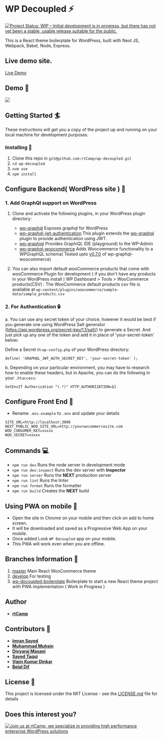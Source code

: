 # WP Decoupled ⚡️
[![Project Status: WIP – Initial development is in progress, but there has not yet been a stable, usable release suitable for the public.](https://www.repostatus.org/badges/latest/wip.svg)](https://www.repostatus.org/#wip)

This is a React theme boilerplate for WordPress, built with Next JS, Webpack, Babel, Node, Express.

## Live demo site.
[Live Demo](https://wp-decoupled-git-master.rtcamp.vercel.app/)

## Demo 🎥

![](demo.gif)

## Getting Started 🏄️

These instructions will get you a copy of the project up and running on your local machine for development purposes.


### Installing 🔧

1. Clone this repo in `git@github.com:rtCamp/wp-decoupled.git`
2. `cd wp-decoupled`
3. `nvm use`
4. `npm install`

## Configure Backend( WordPress site ) 🔧

### 1. Add GraphQl support on WordPress

1. Clone and activate the following plugins, in your WordPress plugin directory:
	* [wp-graphql](https://github.com/wp-graphql/wp-graphql) Exposes graphql for WordPress
	* [wp-graphql-jwt-authentication](https://github.com/wp-graphql/wp-graphql-jwt-authentication) This plugin extends the [wp-graphql](https://github.com/wp-graphql/wp-graphql) plugin to provide authentication using JWT.
	* [wp-graphiql](https://github.com/wp-graphql/wp-graphiql) Provides GraphiQL IDE (playground) to the WP-Admin
	* [wp-graphql-woocommerce](https://github.com/wp-graphql/wp-graphql-woocommerce) Adds Woocommerce functionality to a WPGraphQL schema( Tested upto [v0.7.0](https://github.com/wp-graphql/wp-graphql-woocommerce/releases/tag/v0.7.0) of wp-graphql-woocommerce)

	
2. You can also import default wooCommerce products that come with wooCommerce Plugin for development ( if you don't have any products in your WordPress install )
   WP Dashboard > Tools > WooCommerce products(CSV) : The WooCommerce default products csv file is available at `wp-content/plugins/woocommerce/sample-data/sample_products.csv`   	
   
### 2. For Authentication 🔒️

a. You can use any secret token of your choice, however it would be best if you generate one using WordPress Salt generator (https://api.wordpress.org/secret-key/1.1/salt/) to generate a Secret.
And just pick up any one of the token and add it in place of 'your-secret-token' below:
   
   Define a Secret in `wp-config.php` of your WordPress directory:
   ```
   define( 'GRAPHQL_JWT_AUTH_SECRET_KEY', 'your-secret-token' );
   ```  

b. Depending on your particular environment, you may have to research how to enable these headers, but in Apache, you can do the following in your `.htaccess`:
   
   ```
   SetEnvIf Authorization "(.*)" HTTP_AUTHORIZATION=$1
   ```

## Configure Front End 🔧

* Rename `.env.example` to `.env` and update your details

```
SITE_URL=http://localhost:3000
NEXT_PUBLIC_WOO_SITE_URL=http://yourwocommercesite.com
WOO_CONSUMER_KEY=xxxxx
WOO_SECRET=xxxxx
```


## Commands 💻️

* `npm run dev` Runs the node server in development mode
* `npm run dev:inspect` Runs the dev server with **Inspector**
* `npm run server` Runs the **NEXT** produciton server
* `npm run lint` Runs the linter
* `npm run format` Runs the formatter
* `npm run build` Creates the **NEXT** build

## Using PWA on mobile 📱

* Open the site in Chrome on your mobile and then click on add to home screen.
* It will be downloaded and saved as a Progressive Web App on your mobile.
* Once added Look `WP Decoupled` app on your mobile.
* This PWA will work even when you are offline. 

## Branches Information 🌱

1. [master](https://github.com/rtCamp/wp-decoupled/tree/master) Main React WooCommerce theme
2. [develop](https://github.com/rtCamp/wp-decoupled/tree/develop) For testing
2. [wp-docoupled-boilerplate](https://github.com/rtCamp/wp-decoupled/tree/wp-decoupled-boilerplate) Boilerplate to start a new React theme project with PWA implementation ( Work in Progress )

## Author

* **[rtCamp](https://rtcamp.com)**

## Contributors 👤

* **[Imran Sayed](https://github.com/imranhsayed)**
* **[Muhammad Muhsin](https://github.com/m-muhsin)**
* **[Divyaraj Masani](https://github.com/divyarajmasani)**
* **[Sayed Taqui](https://github.com/sayedtaqui)**
* **[Vipin Kumar Dinkar](https://github.com/nicestrudeguy)**
* **[Belal Dif](https://github.com/bilouStrike)**

## License :page_with_curl:

This project is licensed under the MIT License - see the [LICENSE.md](LICENSE.md) file for details

## Does this interest you?

<a href="https://rtcamp.com/"><img src="https://rtcamp.com/wp-content/uploads/sites/2/2019/04/github-banner@2x.png" alt="Join us at rtCamp, we specialize in providing high performance enterprise WordPress solutions"></a>
